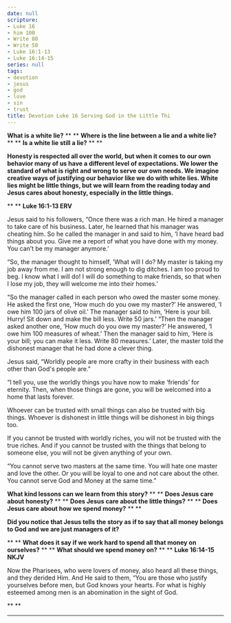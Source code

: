 ```yaml
---
date: null
scripture:
- Luke 16
- him 100
- Write 80
- Write 50
- Luke 16:1-13
- Luke 16:14-15
series: null
tags:
- devotion
- jesus
- god
- love
- sin
- trust
title: Devotion Luke 16 Serving God in the Little Thi
---
```



**What is a white lie?**
**
**
**Where is the line between a lie and a white lie?**
**
**
**Is a white lie still a lie?**
**
**

**Honesty is respected all over the world, but when it comes to our own behavior many of us have a different level of expectations. We lower the standard of what is right and wrong to serve our own needs. We imagine creative ways of justifying our behavior like we do with white lies. White lies might be little things, but we will learn from the reading today and Jesus cares about honesty, especially in the little things.**

**
**
**Luke 16:1-13 ERV**

Jesus said to his followers, “Once there was a rich man. He hired a manager to take care of his business. Later, he learned that his manager was cheating him. So he called the manager in and said to him, ‘I have heard bad things about you. Give me a report of what you have done with my money. You can’t be my manager anymore.’

“So, the manager thought to himself, ‘What will I do? My master is taking my job away from me. I am not strong enough to dig ditches. I am too proud to beg. I know what I will do! I will do something to make friends, so that when I lose my job, they will welcome me into their homes.’

“So the manager called in each person who owed the master some money. He asked the first one, ‘How much do you owe my master?’ He answered, ‘I owe him 100 jars of olive oil.’ The manager said to him, ‘Here is your bill. Hurry! Sit down and make the bill less. Write 50 jars.’ “Then the manager asked another one, ‘How much do you owe my master?’ He answered, ‘I owe him 100 measures of wheat.’ Then the manager said to him, ‘Here is your bill; you can make it less. Write 80 measures.’ Later, the master told the dishonest manager that he had done a clever thing.

Jesus said, “Worldly people are more crafty in their business with each other than God's people are."

“I tell you, use the worldly things you have now to make ‘friends’ for eternity. Then, when those things are gone, you will be welcomed into a home that lasts forever.

Whoever can be trusted with small things can also be trusted with big things. Whoever is dishonest in little things will be dishonest in big things too.

If you cannot be trusted with worldly riches, you will not be trusted with the true riches. And if you cannot be trusted with the things that belong to someone else, you will not be given anything of your own.

“You cannot serve two masters at the same time. You will hate one master and love the other. Or you will be loyal to one and not care about the other. You cannot serve God and Money at the same time.”

**What kind lessons can we learn from this story?**
**
**
**Does Jesus care about honesty?**
**
**
**Does Jesus care about the little things?**
**
**
**Does Jesus care about how we spend money?**
**
**

**Did you notice that Jesus tells the story as if to say that all money belongs to God and we are just managers of it?**

**
**
**What does it say if we work hard to spend all that money on ourselves?**
**
**
**What should we spend money on?**
**
**
**Luke 16:14-15 NKJV**

Now the Pharisees, who were lovers of money, also heard all these things, and they derided Him. And He said to them, “You are those who justify yourselves before men, but God knows your hearts. For what is highly esteemed among men is an abomination in the sight of God.

**
**
****